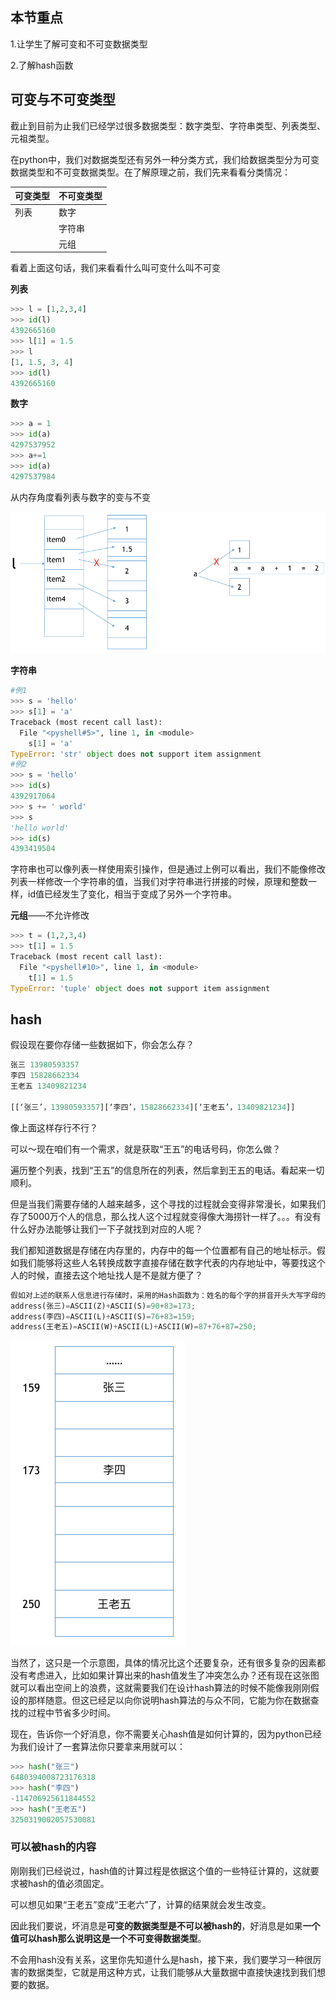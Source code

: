 ## 本节重点

1.让学生了解可变和不可变数据类型

2.了解hash函数

## 可变与不可变类型

截止到目前为止我们已经学过很多数据类型：数字类型、字符串类型、列表类型、元祖类型。

在python中，我们对数据类型还有另外一种分类方式，我们给数据类型分为可变数据类型和不可变数据类型。在了解原理之前，我们先来看看分类情况：

| 可变类型 | 不可变类型 |
| :--- | :--- |
| 列表 | 数字 |
|  | 字符串 |
|  | 元组 |

看着上面这句话，我们来看看什么叫可变什么叫不可变

**列表**

```py
>>> l = [1,2,3,4]
>>> id(l)
4392665160
>>> l[1] = 1.5
>>> l
[1, 1.5, 3, 4]
>>> id(l)
4392665160
```

**数字**

```py
>>> a = 1
>>> id(a)
4297537952 
>>> a+=1
>>> id(a)
4297537984
```

从内存角度看列表与数字的变与不变

![](/assets/数字_list修改内存变化.png)

**字符串**

```py
#例1
>>> s = 'hello'
>>> s[1] = 'a'
Traceback (most recent call last):
  File "<pyshell#5>", line 1, in <module>
    s[1] = 'a'
TypeError: 'str' object does not support item assignment
#例2
>>> s = 'hello'
>>> id(s)
4392917064
>>> s += ' world'
>>> s
'hello world'
>>> id(s)
4393419504
```

字符串也可以像列表一样使用索引操作，但是通过上例可以看出，我们不能像修改列表一样修改一个字符串的值，当我们对字符串进行拼接的时候，原理和整数一样，id值已经发生了变化，相当于变成了另外一个字符串。

**元组**——不允许修改

```py
>>> t = (1,2,3,4)
>>> t[1] = 1.5
Traceback (most recent call last):
  File "<pyshell#10>", line 1, in <module>
    t[1] = 1.5
TypeError: 'tuple' object does not support item assignment
```

## hash

假设现在要你存储一些数据如下，你会怎么存？

```py
张三 13980593357
李四 15828662334
王老五 13409821234

[[‘张三’，13980593357][‘李四’，15828662334][‘王老五’，13409821234]]
```

像上面这样存行不行？

可以～现在咱们有一个需求，就是获取“王五”的电话号码，你怎么做？

遍历整个列表，找到“王五”的信息所在的列表，然后拿到王五的电话。看起来一切顺利。

但是当我们需要存储的人越来越多，这个寻找的过程就会变得非常漫长，如果我们存了5000万个人的信息，那么找人这个过程就变得像大海捞针一样了。。。有没有什么好办法能够让我们一下子就找到对应的人呢？

我们都知道数据是存储在内存里的，内存中的每一个位置都有自己的地址标示。假如我们能够将这些人名转换成数字直接存储在数字代表的内存地址中，等要找这个人的时候，直接去这个地址找人是不是就方便了？

```py
假如对上述的联系人信息进行存储时，采用的Hash函数为：姓名的每个字的拼音开头大写字母的ASCII码之和。因此
address(张三)=ASCII(Z)+ASCII(S)=90+83=173;
address(李四)=ASCII(L)+ASCII(S)=76+83=159;
address(王老五)=ASCII(W)+ASCII(L)+ASCII(W)=87+76+87=250;
```

![](/assets/hash内存1.png)

当然了，这只是一个示意图，具体的情况比这个还要复杂，还有很多复杂的因素都没有考虑进入，比如如果计算出来的hash值发生了冲突怎么办？还有现在这张图就可以看出空间上的浪费，这就需要我们在设计hash算法的时候不能像我刚刚假设的那样随意。但这已经足以向你说明hash算法的与众不同，它能为你在数据查找的过程中节省多少时间。

现在，告诉你一个好消息，你不需要关心hash值是如何计算的，因为python已经为我们设计了一套算法你只要拿来用就可以：

```py
>>> hash("张三")
6480394008723176318
>>> hash("李四")
-114706925611844552
>>> hash("王老五")
3250319002057530081
```

### 可以被hash的内容

刚刚我们已经说过，hash值的计算过程是依据这个值的一些特征计算的，这就要求被hash的值必须固定。

可以想见如果“王老五”变成“王老六”了，计算的结果就会发生改变。

因此我们要说，坏消息是**可变的数据类型是不可以被hash的**，好消息是如果**一个值可以hash那么说明这是一个不可变得数据类型**。

不会用hash没有关系，这里你先知道什么是hash，接下来，我们要学习一种很厉害的数据类型，它就是用这种方式，让我们能够从大量数据中直接快速找到我们想要的数据。

